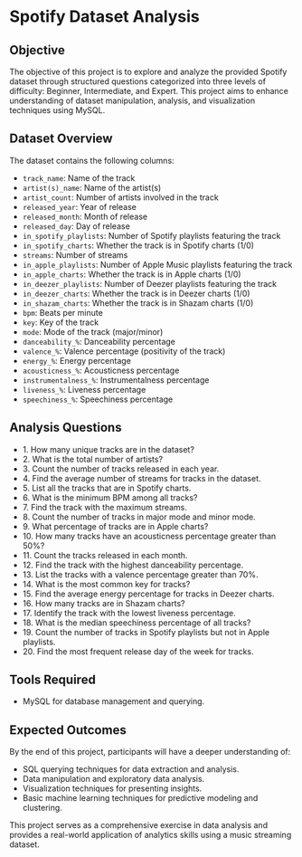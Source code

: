 <!DOCTYPE html>
<html lang="en">
<head>
    <meta charset="UTF-8">
    <meta name="viewport" content="width=device-width, initial-scale=1.0">
</head>
<body>
    <div class="container">
        <h1>Spotify Dataset Analysis</h1>
        <h2>Objective</h2>
        <p>The objective of this project is to explore and analyze the provided Spotify dataset through structured questions categorized into three levels of difficulty: Beginner, Intermediate, and Expert. This project aims to enhance understanding of dataset manipulation, analysis, and visualization techniques using MySQL.</p>
        <h2>Dataset Overview</h2>
        <p>The dataset contains the following columns:</p>
        <ul>
            <li><code>track_name</code>: Name of the track</li>
            <li><code>artist(s)_name</code>: Name of the artist(s)</li>
            <li><code>artist_count</code>: Number of artists involved in the track</li>
            <li><code>released_year</code>: Year of release</li>
            <li><code>released_month</code>: Month of release</li>
            <li><code>released_day</code>: Day of release</li>
            <li><code>in_spotify_playlists</code>: Number of Spotify playlists featuring the track</li>
            <li><code>in_spotify_charts</code>: Whether the track is in Spotify charts (1/0)</li>
            <li><code>streams</code>: Number of streams</li>
            <li><code>in_apple_playlists</code>: Number of Apple Music playlists featuring the track</li>
            <li><code>in_apple_charts</code>: Whether the track is in Apple charts (1/0)</li>
            <li><code>in_deezer_playlists</code>: Number of Deezer playlists featuring the track</li>
            <li><code>in_deezer_charts</code>: Whether the track is in Deezer charts (1/0)</li>
            <li><code>in_shazam_charts</code>: Whether the track is in Shazam charts (1/0)</li>
            <li><code>bpm</code>: Beats per minute</li>
            <li><code>key</code>: Key of the track</li>
            <li><code>mode</code>: Mode of the track (major/minor)</li>
            <li><code>danceability_%</code>: Danceability percentage</li>
            <li><code>valence_%</code>: Valence percentage (positivity of the track)</li>
            <li><code>energy_%</code>: Energy percentage</li>
            <li><code>acousticness_%</code>: Acousticness percentage</li>
            <li><code>instrumentalness_%</code>: Instrumentalness percentage</li>
            <li><code>liveness_%</code>: Liveness percentage</li>
            <li><code>speechiness_%</code>: Speechiness percentage</li>
        </ul>
        <h2>Analysis Questions</h2>
        <ul>
            <li>1. How many unique tracks are in the dataset?</li> 
            <li>2. What is the total number of artists? </li>
            <li>3. Count the number of tracks released in each year. </li>
            <li>4. Find the average number of streams for tracks in the dataset.</li>
            <li>5. List all the tracks that are in Spotify charts.</li> 
            <li>6. What is the minimum BPM among all tracks? </li>
            <li>7. Find the track with the maximum streams. </li>
            <li>8. Count the number of tracks in major mode and minor mode.</li>
            <li>9. What percentage of tracks are in Apple charts? </li>
            <li>10. How many tracks have an acousticness percentage greater than 50%? </li>
            <li>11. Count the tracks released in each month. </li>
            <li>12. Find the track with the highest danceability percentage.</li>
            <li>13. List the tracks with a valence percentage greater than 70%.</li>
            <li>14. What is the most common key for tracks? </li>
            <li>15. Find the average energy percentage for tracks in Deezer charts. </li>
            <li>16. How many tracks are in Shazam charts? </li>
            <li>17. Identify the track with the lowest liveness percentage.</li>
            <li>18. What is the median speechiness percentage of all tracks? </li>
            <li>19. Count the number of tracks in Spotify playlists but not in Apple playlists. </li>
            <li>20. Find the most frequent release day of the week for tracks.</li>
        </ul>
        <h2>Tools Required</h2>
        <ul>
            <li>MySQL for database management and querying.</li>
        </ul>
        <h2>Expected Outcomes</h2>
        <p>By the end of this project, participants will have a deeper understanding of:</p>
        <ul>
            <li>SQL querying techniques for data extraction and analysis.</li>
            <li>Data manipulation and exploratory data analysis.</li>
            <li>Visualization techniques for presenting insights.</li>
            <li>Basic machine learning techniques for predictive modeling and clustering.</li>
        </ul>
        <p>This project serves as a comprehensive exercise in data analysis and provides a real-world application of analytics skills using a music streaming dataset.</p>
    </div>
</body>
</html>
